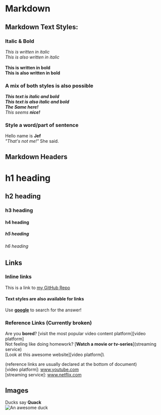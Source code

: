 # Markdown

## Markdown Text Styles:
### Italic & Bold
_This is written in italic_\
*This is also written in italic*\
\
**This is written in bold**\
__This is also written in bold__

### A mix of both styles is also possible
**_This text is italic and bold_**\
***This text is also italic and bold***\
___The Same here!___\
_This seems **nice!**_

### Style a word/part of sentence
Hello name is **Jef**\
*"That's not me!"* She said.


## Markdown Headers
# h1 heading
## h2 heading
### h3 heading
#### h4 heading
##### h5 heading
###### h6 heading


## Links
### Inline links
This is a link to [my GitHub Repo](https://github.com/RobbeTh-PXL/1EAI-WT)

#### Text styles are also available for links
Use [**google**](https://www.google.com) to search for the answer!

### Reference Links (Currently broken)
Are you **bored**? [visit the most popular video content platform][video platform]\
Not feeling like doing homework? [**Watch a movie or tv-series**](streaming service)\
[Look at this awesome website][video platform]\

(reference links are usually declared at the bottom of document)\
[video platform]: www.youtube.com \
[streaming service]: www.netflix.com


## Images
Ducks say **Quack**  
![An awesome duck](https://upload.wikimedia.org/wikipedia/commons/a/a1/Mallard2.jpg)
